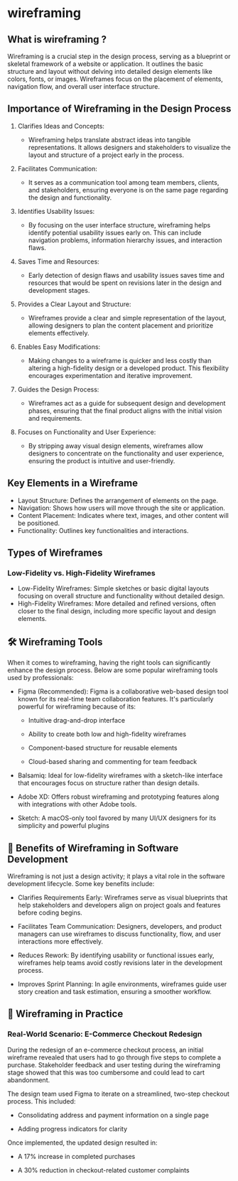 # wireframing
## What is wireframing ?
Wireframing is a crucial step in the design process, serving as a blueprint or skeletal framework of a website or application. It outlines the basic structure and layout without delving into detailed design elements like colors, fonts, or images. Wireframes focus on the placement of elements, navigation flow, and overall user interface structure.

## Importance of Wireframing in the Design Process
1. Clarifies Ideas and Concepts:
    - Wireframing helps translate abstract ideas into tangible representations. It allows designers and stakeholders to visualize the layout and structure of a project early in the process.
  
2. Facilitates Communication:
   - It serves as a communication tool among team members, clients, and stakeholders, ensuring everyone is on the same page regarding the design and functionality.
     
3. Identifies Usability Issues:
   - By focusing on the user interface structure, wireframing helps identify potential usability issues early on. This can include navigation problems, information hierarchy issues, and interaction flaws.
     
4. Saves Time and Resources:
    - Early detection of design flaws and usability issues saves time and resources that would be spent on revisions later in the design and development stages.
    
5. Provides a Clear Layout and Structure:
    - Wireframes provide a clear and simple representation of the layout, allowing designers to plan the content placement and prioritize elements effectively.
    
6. Enables Easy Modifications:
    - Making changes to a wireframe is quicker and less costly than altering a high-fidelity design or a developed product. This flexibility encourages experimentation and iterative improvement.

7. Guides the Design Process:
    - Wireframes act as a guide for subsequent design and development phases, ensuring that the final product aligns with the initial vision and requirements.
    
8. Focuses on Functionality and User Experience:
    - By stripping away visual design elements, wireframes allow designers to concentrate on the functionality and user experience, ensuring the product is intuitive and user-friendly.
  
## Key Elements in a Wireframe
- Layout Structure: Defines the arrangement of elements on the page.
- Navigation: Shows how users will move through the site or application.
- Content Placement: Indicates where text, images, and other content will be positioned.
- Functionality: Outlines key functionalities and interactions.

## Types of Wireframes
### Low-Fidelity vs. High-Fidelity Wireframes
- Low-Fidelity Wireframes: Simple sketches or basic digital layouts focusing on overall structure and functionality without detailed design.
- High-Fidelity Wireframes: More detailed and refined versions, often closer to the final design, including more specific layout and design elements.

## 🛠️ Wireframing Tools
When it comes to wireframing, having the right tools can significantly enhance the design process. Below are some popular wireframing tools used by professionals:

- Figma (Recommended):
Figma is a collaborative web-based design tool known for its real-time team collaboration features. It's particularly powerful for wireframing because of its:

    - Intuitive drag-and-drop interface

    - Ability to create both low and high-fidelity wireframes

    - Component-based structure for reusable elements

    - Cloud-based sharing and commenting for team feedback

- Balsamiq:
Ideal for low-fidelity wireframes with a sketch-like interface that encourages focus on structure rather than design details.

- Adobe XD:
Offers robust wireframing and prototyping features along with integrations with other Adobe tools.

- Sketch:
A macOS-only tool favored by many UI/UX designers for its simplicity and powerful plugins

## 🚀 Benefits of Wireframing in Software Development
Wireframing is not just a design activity; it plays a vital role in the software development lifecycle. Some key benefits include:

- Clarifies Requirements Early: Wireframes serve as visual blueprints that help stakeholders and developers align on project goals and features before coding begins.

- Facilitates Team Communication: Designers, developers, and product managers can use wireframes to discuss functionality, flow, and user interactions more effectively.

- Reduces Rework: By identifying usability or functional issues early, wireframes help teams avoid costly revisions later in the development process.

- Improves Sprint Planning: In agile environments, wireframes guide user story creation and task estimation, ensuring a smoother workflow.

## 🧪 Wireframing in Practice
### Real-World Scenario: E-Commerce Checkout Redesign
During the redesign of an e-commerce checkout process, an initial wireframe revealed that users had to go through five steps to complete a purchase. Stakeholder feedback and user testing during the wireframing stage showed that this was too cumbersome and could lead to cart abandonment.

The design team used Figma to iterate on a streamlined, two-step checkout process. This included:

- Consolidating address and payment information on a single page

- Adding progress indicators for clarity

Once implemented, the updated design resulted in:

- A 17% increase in completed purchases

- A 30% reduction in checkout-related customer complaints
